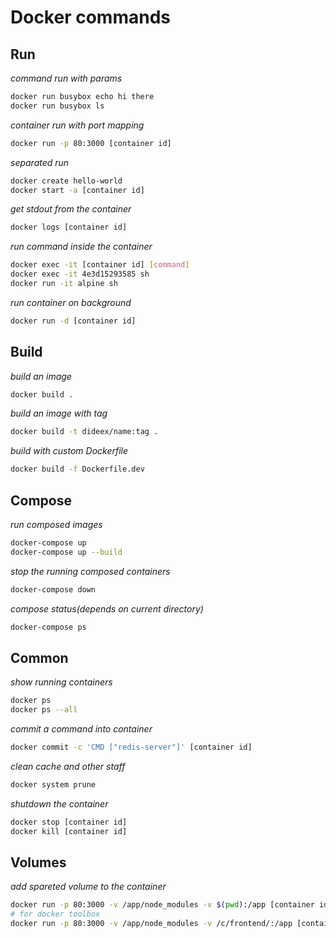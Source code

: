 # Docker commands

## Run
_command run with params_
```bash
docker run busybox echo hi there
docker run busybox ls
```

_container run with port mapping_
```bash
docker run -p 80:3000 [container id]
```

_separated run_
```bash
docker create hello-world
docker start -a [container id]
```

_get stdout from the container_
```bash
docker logs [container id]
```

_run command inside the container_
```bash
docker exec -it [container id] [command]
docker exec -it 4e3d15293585 sh
docker run -it alpine sh
```

_run container on background_
```bash
docker run -d [container id]
```

## Build
_build an image_
```bash
docker build .
```

_build an image with tag_
```bash
docker build -t dideex/name:tag .
```

_build with custom Dockerfile_
```bash
docker build -f Dockerfile.dev
```


## Compose

_run composed images_
```bash
docker-compose up
docker-compose up --build
```

_stop the running composed containers_
```bash
docker-compose down
```

_compose status(depends on current directory)_
```bash
docker-compose ps
```

## Common
_show running containers_
```bash
docker ps
docker ps --all
```

_commit a command into container_
```bash
docker commit -c 'CMD ["redis-server"]' [container id]
```

_clean cache and other staff_
```bash
docker system prune
```

_shutdown the container_
```bash
docker stop [container id]
docker kill [container id]
```

## Volumes

_add spareted volume to the container_
```bash
docker run -p 80:3000 -v /app/node_modules -v $(pwd):/app [container id]
# for docker toolbox
docker run -p 80:3000 -v /app/node_modules -v /c/frontend/:/app [container id]
```
